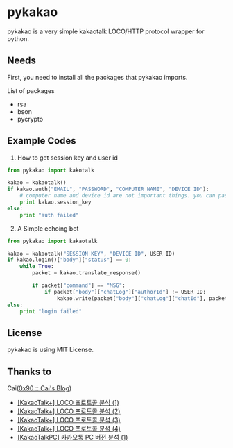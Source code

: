 pykakao
=======

pykakao is a very simple kakaotalk LOCO/HTTP protocol wrapper for python.

Needs
-----

First, you need to install all the packages that pykakao imports.

List of packages
- rsa
- bson
- pycrypto

Example Codes
-------------

1. How to get session key and user id

```python
from pykakao import kakotalk

kakao = kakaotalk()
if kakao.auth("EMAIL", "PASSWORD", "COMPUTER NAME", "DEVICE ID"):
	# computer name and device id are not important things. you can pass any string you want.
	print kakao.session_key
else:
	print "auth failed"
```

2. A Simple echoing bot

```python
from pykakao import kakaotalk

kakao = kakaotalk("SESSION KEY", "DEVICE ID", USER ID)
if kakao.login()["body"]["status"] == 0:
	while True:
		packet = kakao.translate_response()

		if packet["command"] == "MSG":
			if packet["body"]["chatLog"]["authorId"] != USER ID:
				kakao.write(packet["body"]["chatLog"]["chatId"], packet["body"]["chatLog"]["message"])
else:
	print "login failed"
```

License
-------

pykakao is using MIT License.

Thanks to
---------

Cai([0x90 :: Cai's Blog](http://www.bpak.org/blog/))
- [[KakaoTalk+] LOCO 프로토콜 분석 (1)](http://www.bpak.org/blog/2012/12/kakaotalk-loco-프로토콜-분석-1/)
- [[KakaoTalk+] LOCO 프로토콜 분석 (2)](http://www.bpak.org/blog/2012/12/kakaotalk-loco-프로토콜-분석-2/)
- [[KakaoTalk+] LOCO 프로토콜 분석 (3)](http://www.bpak.org/blog/2012/12/kakaotalk-loco-프로토콜-분석-3/)
- [[KakaoTalk+] LOCO 프로토콜 분석 (4)](http://www.bpak.org/blog/2012/12/kakaotalk-loco-프로토콜-분석-4/)
- [[KakaoTalkPC] 카카오톡 PC 버전 분석 (1)](https://www.bpak.org/blog/2013/08/kakaotalkpc-카카오톡-pc-버전-분석-1/)
